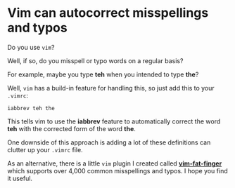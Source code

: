 # Vim can autocorrect misspellings and typos

Do you use `vim`?

Well, if so, do you misspell or typo words on a regular basis?

For example, maybe you type **teh** when you intended to type **the**?

Well, `vim` has a build-in feature for handling this, so just add this to your
`.vimrc`:

    iabbrev teh the

This tells vim to use the **iabbrev** feature to automatically correct the word
**teh** with the corrected form of the word **the**.

One downside of this approach is adding a lot of these definitions can clutter
up your `.vimrc` file.  

As an alternative, there is a little `vim` plugin I created called
**[vim-fat-finger](https://github.com/chip/vim-fat-finger)** which supports over
4,000 common misspellings and typos.  I hope you find it useful.

